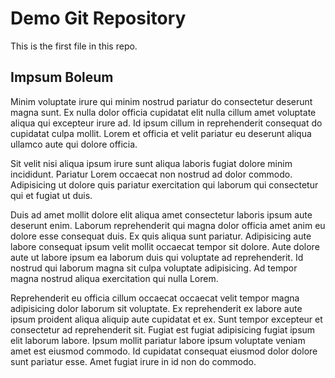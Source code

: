# Demo Git Repository

This is the first file in this repo.

## Impsum Boleum
Minim voluptate irure qui minim nostrud pariatur do consectetur deserunt magna sunt. Ex nulla dolor officia cupidatat elit nulla cillum amet voluptate aliqua qui excepteur irure ad. Id ipsum cillum in reprehenderit consequat do cupidatat culpa mollit. Lorem et officia et velit pariatur eu deserunt aliqua ullamco aute qui dolore officia.

Sit velit nisi aliqua ipsum irure sunt aliqua laboris fugiat dolore minim incididunt. Pariatur Lorem occaecat non nostrud ad dolor commodo. Adipisicing ut dolore quis pariatur exercitation qui laborum qui consectetur qui et fugiat ut duis.

Duis ad amet mollit dolore elit aliqua amet consectetur laboris ipsum aute deserunt enim. Laborum reprehenderit qui magna dolor officia amet anim eu dolore esse consequat duis. Ex quis aliqua sunt pariatur. Adipisicing aute labore consequat ipsum velit mollit occaecat tempor sit dolore. Aute dolore aute ut labore ipsum ea laborum duis qui voluptate ad reprehenderit. Id nostrud qui laborum magna sit culpa voluptate adipisicing. Ad tempor magna nostrud aliqua exercitation qui nulla Lorem.

Reprehenderit eu officia cillum occaecat occaecat velit tempor magna adipisicing dolor laborum sit voluptate. Ex reprehenderit ex labore aute ipsum proident aliqua aliquip aute cupidatat et ex. Sunt tempor excepteur et consectetur ad reprehenderit sit. Fugiat est fugiat adipisicing fugiat ipsum elit laborum labore. Ipsum mollit pariatur labore ipsum voluptate veniam amet est eiusmod commodo. Id cupidatat consequat eiusmod dolor dolore sunt pariatur esse. Amet fugiat irure in id non do commodo.